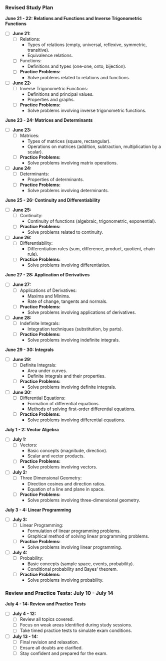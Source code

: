 ### Revised Study Plan

**June 21 - 22: Relations and Functions and Inverse Trigonometric Functions**
- [ ] **June 21:**
  - [ ] Relations:
    - Types of relations (empty, universal, reflexive, symmetric, transitive).
    - Equivalence relations.
  - [ ] Functions:
    - Definitions and types (one-one, onto, bijection).
  - [ ] **Practice Problems:**
    - Solve problems related to relations and functions.

- [ ] **June 22:**
  - [ ] Inverse Trigonometric Functions:
    - Definitions and principal values.
    - Properties and graphs.
  - [ ] **Practice Problems:**
    - Solve problems involving inverse trigonometric functions.

**June 23 - 24: Matrices and Determinants**
- [ ] **June 23:**
  - [ ] Matrices:
    - Types of matrices (square, rectangular).
    - Operations on matrices (addition, subtraction, multiplication by a scalar).
  - [ ] **Practice Problems:**
    - Solve problems involving matrix operations.

- [ ] **June 24:**
  - [ ] Determinants:
    - Properties of determinants.
  - [ ] **Practice Problems:**
    - Solve problems involving determinants.

**June 25 - 26: Continuity and Differentiability**
- [ ] **June 25:**
  - [ ] Continuity:
    - Continuity of functions (algebraic, trigonometric, exponential).
  - [ ] **Practice Problems:**
    - Solve problems related to continuity.

- [ ] **June 26:**
  - [ ] Differentiability:
    - Differentiation rules (sum, difference, product, quotient, chain rule).
  - [ ] **Practice Problems:**
    - Solve problems involving differentiation.


**June 27 - 28: Application of Derivatives**
- [ ] **June 27:**
  - [ ] Applications of Derivatives:
    - Maxima and Minima.
    - Rate of change, tangents and normals.
  - [ ] **Practice Problems:**
    - Solve problems involving applications of derivatives.

- [ ] **June 28:**
  - [ ] Indefinite Integrals:
    - Integration techniques (substitution, by parts).
  - [ ] **Practice Problems:**
    - Solve problems involving indefinite integrals.

**June 29 - 30: Integrals**
- [ ] **June 29:**
  - [ ] Definite Integrals:
    - Area under curves.
    - Definite integrals and their properties.
  - [ ] **Practice Problems:**
    - Solve problems involving definite integrals.

- [ ] **June 30:**
  - [ ] Differential Equations:
    - Formation of differential equations.
    - Methods of solving first-order differential equations.
  - [ ] **Practice Problems:**
    - Solve problems involving differential equations.


**July 1 - 2: Vector Algebra**
- [ ] **July 1:**
  - [ ] Vectors:
    - Basic concepts (magnitude, direction).
    - Scalar and vector products.
  - [ ] **Practice Problems:**
    - Solve problems involving vectors.

- [ ] **July 2:**
  - [ ] Three Dimensional Geometry:
    - Direction cosines and direction ratios.
    - Equation of a line and plane in space.
  - [ ] **Practice Problems:**
    - Solve problems involving three-dimensional geometry.

**July 3 - 4: Linear Programming**
- [ ] **July 3:**
  - [ ] Linear Programming:
    - Formulation of linear programming problems.
    - Graphical method of solving linear programming problems.
  - [ ] **Practice Problems:**
    - Solve problems involving linear programming.

- [ ] **July 4:**
  - [ ] Probability:
    - Basic concepts (sample space, events, probability).
    - Conditional probability and Bayes' theorem.
  - [ ] **Practice Problems:**
    - Solve problems involving probability.

### Review and Practice Tests: July 10 - July 14

**July 4 - 14: Review and Practice Tests**
- [ ] **July 4 - 12:**
  - [ ] Review all topics covered.
  - [ ] Focus on weak areas identified during study sessions.
  - [ ] Take timed practice tests to simulate exam conditions.

- [ ] **July 13 - 14:**
  - [ ] Final revision and relaxation.
  - [ ] Ensure all doubts are clarified.
  - [ ] Stay confident and prepared for the exam.
